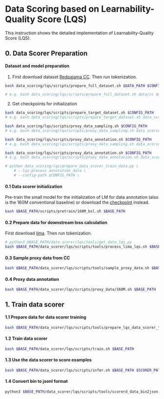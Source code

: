 # Data Scoring based on Learnability-Quality Score (LQS)
This instruction shows the detailed implementation of Learnability-Quality Score (LQS).

## 0. Data Scorer Preparation
#### Dataset and model preparation
1. First download dataset [Redpajama CC](https://huggingface.co/datasets/togethercomputer/RedPajama-Data-1T). Then run tokenization.
```bash
bash data_scoring/lqs/scripts/prepare_full_dataset.sh $DATA_PATH $CONFIG_PATH

# e.g. bash data_scoring/lqs/scripts/prepare_full_dataset.sh data/cc data_scoring/config/lqs.yaml
```

2. Get checkpoints for initialization
```bash
bash data_scoring/lqs/scripts/prepare_target_dataset.sh $CONFIG_PATH
# e.g. bash data_scoring/lqs/scripts/prepare_target_dataset.sh data_scoring/config/lqs.yaml
```

```bash
bash data_scoring/lqs/scripts/proxy_data_sampling.sh $CONFIG_PATH
# e.g. bash data_scoring/lqs/scripts/proxy_data_sampling.sh data_scoring/config/lqs.yaml
```

```bash
bash data_scoring/lqs/scripts/proxy_data_annotation.sh $CONFIG_PATH
# e.g. bash data_scoring/lqs/scripts/proxy_data_sampling.sh data_scoring/config/lqs.yaml
```

```bash
bash data_scoring/lqs/scripts/proxy_data_annotation.sh $CONFIG_PATH
# e.g. bash data_scoring/lqs/scripts/proxy_data_annotation.sh data_scoring/config/lqs.yaml 

# python data_scoring/lqs/prepare_data_scorer_train_data.py \
    # --lqs-process annotation_data \
    # --config-path $CONFIG_PATH \
```


#### 0.1 Data scorer initialization
Pre-train the small model for the initialization of LM for data annotation (also is the 160M conventional baseline) or download the [checkpoint](https://huggingface.co/Data-Selection/BSL-160M) instead.
```bash
bash $BASE_PATH/scripts/pretrain/160M_bsl.sh $BASE_PATH
```

#### 0.2 Prepare data for downstream loss calculation
First download [lima](https://huggingface.co/datasets/GAIR/lima). Then run tokenization.
```bash
# python3 $BASE_PATH/data_scorer/lqs/tools/get_data_lqs.py
bash $BASE_PATH/data_scorer/lqs/scripts/tools/process_lima_lqs.sh $BASE_PATH
```
#### 0.3 Sample proxy data from CC
```bash
bash $BASE_PATH/data_scorer/lqs/scripts/tools/sample_proxy_data.sh $BASE_PATH
```

#### 0.4 Proxy data annotation
```bash
bash $BASE_PATH/data_scorer/lqs/scripts/proxy_data/160M.sh $BASE_PATH
```

## 1. Train data scorer
#### 1.1 Prepare data for data scorer training
```bash
bash $BASE_PATH/data_scorer/lqs/scripts/tools/prepare_lqs_data_scorer_train_data.sh $BASE_PATH
```

#### 1.2 Train data scorer
```bash
bash $BASE_PATH/data_scorer/lqs/scripts/train.sh $BASE_PATH
```

#### 1.3 Use the data scorer to score examples
```bash
bash $BASE_PATH/data_scorer/lqs/scripts/infer.sh $BASE_PATH $SCORER_PATH
```

#### 1.4 Convert bin to jsonl format
```bash
python3 $BASE_PATH/data_scorer/lqs/scripts/tools/scorerd_data_bin2json.sh $BASE_PATH $SCORER_PATH
```
